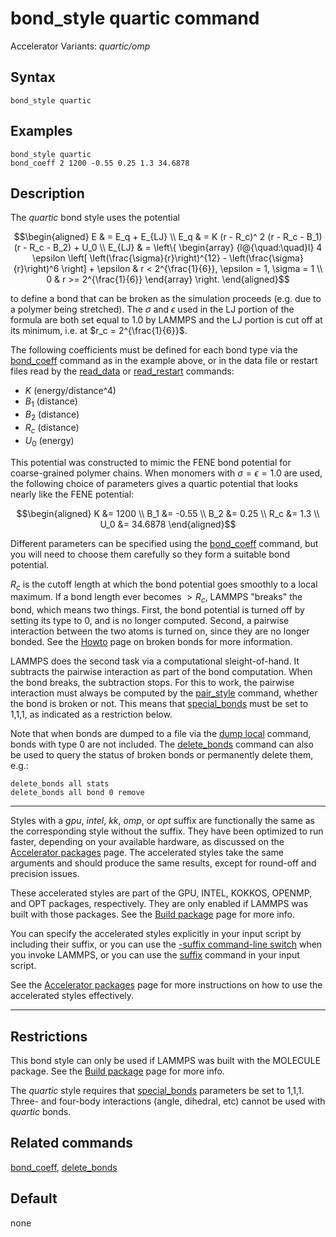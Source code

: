 # bond_style quartic command

Accelerator Variants: *quartic/omp*

## Syntax

``` LAMMPS
bond_style quartic
```

## Examples

``` LAMMPS
bond_style quartic
bond_coeff 2 1200 -0.55 0.25 1.3 34.6878
```

## Description

The *quartic* bond style uses the potential

$$\begin{aligned}
E      & = E_q + E_{LJ} \\
E_q    & = K (r - R_c)^ 2 (r - R_c - B_1) (r - R_c - B_2) + U_0 \\
E_{LJ} & = \left\{ \begin{array} {l@{\quad:\quad}l}
4 \epsilon \left[ \left(\frac{\sigma}{r}\right)^{12} - \left(\frac{\sigma}{r}\right)^6 \right] + \epsilon & r < 2^{\frac{1}{6}}, \epsilon = 1, \sigma = 1 \\
                                               0 & r >= 2^{\frac{1}{6}}
                      \end{array} \right.
\end{aligned}$$

to define a bond that can be broken as the simulation proceeds (e.g. due
to a polymer being stretched). The $\sigma$ and $\epsilon$ used in the
LJ portion of the formula are both set equal to 1.0 by LAMMPS and the LJ
portion is cut off at its minimum, i.e. at $r_c = 2^{\frac{1}{6}}$.

The following coefficients must be defined for each bond type via the
[bond_coeff](bond_coeff) command as in the example above, or in the data
file or restart files read by the [read_data](read_data) or
[read_restart](read_restart) commands:

-   $K$ (energy/distance\^4)
-   $B_1$ (distance)
-   $B_2$ (distance)
-   $R_c$ (distance)
-   $U_0$ (energy)

This potential was constructed to mimic the FENE bond potential for
coarse-grained polymer chains. When monomers with $\sigma =
\epsilon = 1.0$ are used, the following choice of parameters gives a
quartic potential that looks nearly like the FENE potential:

$$\begin{aligned}
K &= 1200 \\
B_1 &= -0.55 \\
B_2 &= 0.25 \\
R_c &= 1.3 \\
U_0 &= 34.6878
\end{aligned}$$

Different parameters can be specified using the [bond_coeff](bond_coeff)
command, but you will need to choose them carefully so they form a
suitable bond potential.

$R_c$ is the cutoff length at which the bond potential goes smoothly to
a local maximum. If a bond length ever becomes $> R_c$, LAMMPS
\"breaks\" the bond, which means two things. First, the bond potential
is turned off by setting its type to 0, and is no longer computed.
Second, a pairwise interaction between the two atoms is turned on, since
they are no longer bonded. See the [Howto](Howto_broken_bonds) page on
broken bonds for more information.

LAMMPS does the second task via a computational sleight-of-hand. It
subtracts the pairwise interaction as part of the bond computation. When
the bond breaks, the subtraction stops. For this to work, the pairwise
interaction must always be computed by the [pair_style](pair_style)
command, whether the bond is broken or not. This means that
[special_bonds](special_bonds) must be set to 1,1,1, as indicated as a
restriction below.

Note that when bonds are dumped to a file via the [dump local](dump)
command, bonds with type 0 are not included. The
[delete_bonds](delete_bonds) command can also be used to query the
status of broken bonds or permanently delete them, e.g.:

``` LAMMPS
delete_bonds all stats
delete_bonds all bond 0 remove
```

------------------------------------------------------------------------

Styles with a *gpu*, *intel*, *kk*, *omp*, or *opt* suffix are
functionally the same as the corresponding style without the suffix.
They have been optimized to run faster, depending on your available
hardware, as discussed on the [Accelerator packages](Speed_packages)
page. The accelerated styles take the same arguments and should produce
the same results, except for round-off and precision issues.

These accelerated styles are part of the GPU, INTEL, KOKKOS, OPENMP, and
OPT packages, respectively. They are only enabled if LAMMPS was built
with those packages. See the [Build package](Build_package) page for
more info.

You can specify the accelerated styles explicitly in your input script
by including their suffix, or you can use the [-suffix command-line
switch](Run_options) when you invoke LAMMPS, or you can use the
[suffix](suffix) command in your input script.

See the [Accelerator packages](Speed_packages) page for more
instructions on how to use the accelerated styles effectively.

------------------------------------------------------------------------

## Restrictions

This bond style can only be used if LAMMPS was built with the MOLECULE
package. See the [Build package](Build_package) page for more info.

The *quartic* style requires that [special_bonds](special_bonds)
parameters be set to 1,1,1. Three- and four-body interactions (angle,
dihedral, etc) cannot be used with *quartic* bonds.

## Related commands

[bond_coeff](bond_coeff), [delete_bonds](delete_bonds)

## Default

none
